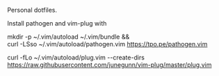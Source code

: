 Personal dotfiles.

Install pathogen and vim-plug with

mkdir -p ~/.vim/autoload ~/.vim/bundle && \
        curl -LSso ~/.vim/autoload/pathogen.vim https://tpo.pe/pathogen.vim

curl -fLo ~/.vim/autoload/plug.vim --create-dirs \
           https://raw.githubusercontent.com/junegunn/vim-plug/master/plug.vim
